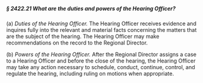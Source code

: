 ##### § 2422.21 What are the duties and powers of the Hearing Officer? #####

(a) *Duties of the Hearing Officer.* The Hearing Officer receives evidence and inquires fully into the relevant and material facts concerning the matters that are the subject of the hearing. The Hearing Officer may make recommendations on the record to the Regional Director.

(b) *Powers of the Hearing Officer.* After the Regional Director assigns a case to a Hearing Officer and before the close of the hearing, the Hearing Officer may take any action necessary to schedule, conduct, continue, control, and regulate the hearing, including ruling on motions when appropriate.